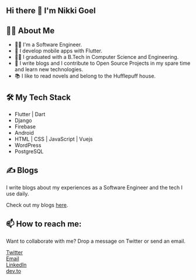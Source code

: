 ## Hi there 👋 I'm Nikki Goel

## 🙋‍♀️ About Me
- 👩‍💻 I'm a Software Engineer.
- 💙 I develop mobile apps with Flutter. 
- 👩‍🎓 I graduated with a B.Tech in Computer Science and Engineering.
- 📝 I write blogs and I contribute to Open Source Projects in my spare time and learn new technologies.
- 📚 I like to read novels and belong to the Hufflepuff house.

## 🛠 My Tech Stack
- Flutter | Dart
- Django
- Firebase
- Android
- HTML | CSS | JavaScript | Vuejs
- WordPress
- PostgreSQL

## ✍️ Blogs

I write blogs about my experiences as a Software Engineer and the tech I use daily.

Check out my blogs [here](https://blog.nikkigoel.com).

## 📫 How to reach me:

Want to collaborate with me? Drop a message on Twitter or send an email.

[Twitter](https://twitter.com/NikkiGoel8)  
[Email](mailto:nikkigoel20@gmail.com)  
[LinkedIn](https://www.linkedin.com/in/nikki-goel-449563159/)  
[dev.to](https://dev.to/nicks101)  
